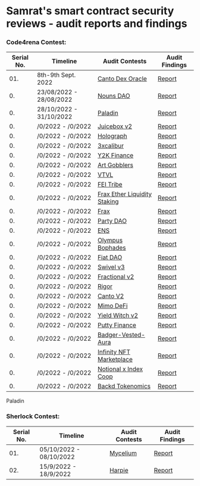 # Samrat's smart contract security reviews - audit reports and findings

### Code4rena Contest:
| Serial No. | Timeline | Audit Contests | Audit Findings |
|-|-|-|-|
| 01.| 8th-9th Sept. 2022 | [Canto Dex Oracle](https://code4rena.com/contests/2022-09-canto-dex-oracle-contest) | [Report]()|
| 0.| 23/08/2022 - 28/08/2022 | [Nouns DAO](https://code4rena.com/contests/2022-08-nouns-dao-contest) | [Report]()|
| 0.| 28/10/2022 - 31/10/2022 | [Paladin](https://code4rena.com/contests/2022-10-paladin-warden-pledges-contest) | [Report]()|
| 0.| /0/2022 - /0/2022 | [Juicebox v2]() | [Report]()|
| 0.| /0/2022 - /0/2022 | [Holograph]() | [Report]()|
| 0.| /0/2022 - /0/2022 | [3xcalibur]() | [Report]()|
| 0.| /0/2022 - /0/2022 | [Y2K Finance]() | [Report]()|
| 0.| /0/2022 - /0/2022 | [Art Gobblers]() | [Report]()|
| 0.| /0/2022 - /0/2022 | [VTVL]() | [Report]()|
| 0.| /0/2022 - /0/2022 | [FEI Tribe]() | [Report]()|
| 0.| /0/2022 - /0/2022 | [Frax Ether Liquidity Staking]() | [Report]()|
| 0.| /0/2022 - /0/2022 | [Frax]() | [Report]()|
| 0.| /0/2022 - /0/2022 | [Party DAO]() | [Report]()|
| 0.| /0/2022 - /0/2022 | [ENS]() | [Report]()|
| 0.| /0/2022 - /0/2022 | [Olympus Bophades]() | [Report]()|
| 0.| /0/2022 - /0/2022 | [Fiat DAO]() | [Report]()|
| 0.| /0/2022 - /0/2022 | [Swivel v3]() | [Report]()|
| 0.| /0/2022 - /0/2022 | [Fractional v2]() | [Report]()|
| 0.| /0/2022 - /0/2022 | [Rigor]() | [Report]()|
| 0.| /0/2022 - /0/2022 | [Canto V2]() | [Report]()|
| 0.| /0/2022 - /0/2022 | [Mimo DeFi]() | [Report]()|
| 0.| /0/2022 - /0/2022 | [Yield Witch v2]() | [Report]()|
| 0.| /0/2022 - /0/2022 | [Putty Finance]() | [Report]()|
| 0.| /0/2022 - /0/2022 | [Badger-Vested-Aura]() | [Report]()|
| 0.| /0/2022 - /0/2022 | [Infinity NFT Marketplace]() | [Report]()|
| 0.| /0/2022 - /0/2022 | [Notional x Index Coop]() | [Report]()|
| 0.| /0/2022 - /0/2022 | [Backd Tokenomics]() | [Report]()|




Paladin

### Sherlock Contest:
| Serial No. | Timeline | Audit Contests | Audit Findings |
|-|-|-|-|
| 01.| 05/10/2022 - 08/10/2022 | [Mycelium](https://app.sherlock.xyz/audits/contests/7) | [Report](/Sherlock/Mycelium.md)|
| 02.| 15/9/2022 - 18/9/2022 | [Harpie](https://app.sherlock.xyz/audits/contests/3) | [Report](/Sherlock/Harpie.md)|
